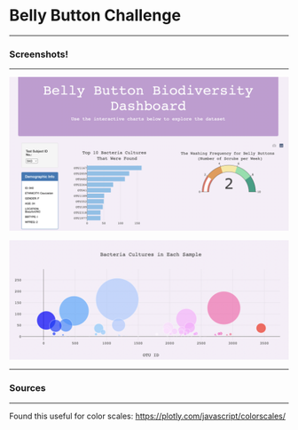 # Belly Button Challenge
---
### Screenshots!
---
![Image Link](https://github.com/mwsierzega/belly-button-challenge/blob/main/Code/Images/Marcela-header-barchart-gauge.png)

![Image Link](https://github.com/mwsierzega/belly-button-challenge/blob/main/Code/Images/Marcela-bubblechart.png)

---
### Sources
---

Found this useful for color scales:
https://plotly.com/javascript/colorscales/